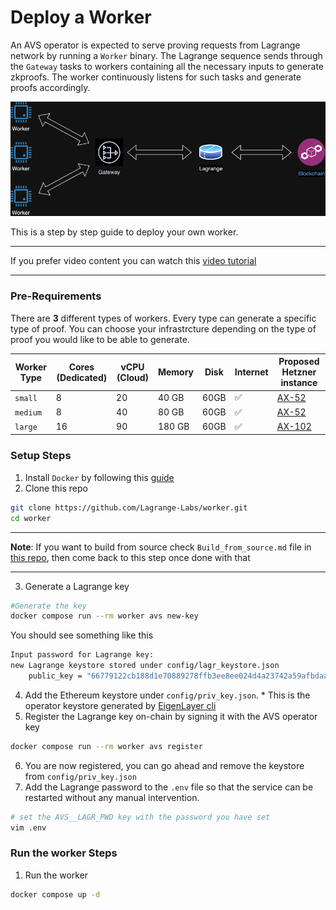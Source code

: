 # Deploy a Worker

An AVS operator is expected to serve proving requests from Lagrange network by running a `Worker` binary. The Lagrange sequence sends through the `Gateway` tasks to workers containing all the necessary inputs to generate zkproofs. The worker continuously listens for such tasks and generate proofs accordingly.

![Worker](Lagrange.png)

This is a step by step guide to deploy your own worker.

---
If you prefer video content you can watch this [video tutorial](https://www.youtube.com/watch?v=zRY7AwrJo4w)

---
### Pre-Requirements

There are **3** different types of workers. Every type can generate a specific type of proof.
You can choose your infrastrcture depending on the type of proof you would like to be able to generate.

| Worker Type | Cores (Dedicated) | vCPU (Cloud) | Memory | Disk | Internet | Proposed Hetzner instance|
| --- | --- | --- | --- | --- | --- | --- |
| `small` | 8 | 20 | 40 GB | 60GB | ✅ | [AX-52](https://www.hetzner.com/dedicated-rootserver/ax52/)|
| `medium` | 8 | 40 | 80 GB | 60GB | ✅ | [AX-52](https://www.hetzner.com/dedicated-rootserver/ax52/)|
| `large` | 16 | 90 | 180 GB | 60GB | ✅ | [AX-102](https://www.hetzner.com/dedicated-rootserver/ax102/)|

### Setup Steps

1. Install `Docker` by following this [guide](https://docs.docker.com/engine/install/)
2. Clone this repo
```sh
git clone https://github.com/Lagrange-Labs/worker.git
cd worker
```
---
**Note**: If you want to build from source check `Build_from_source.md` file in [this repo](https://github.com/Lagrange-Labs/worker), then come back to this step once done with that

---

3. Generate a Lagrange key
```sh
#Generate the key
docker compose run --rm worker avs new-key
```
You should see something like this
```sh
Input password for Lagrange key:
new Lagrange keystore stored under config/lagr_keystore.json
	public_key = "66779122cb188d1e70889278ffb3ee8ee024d4a23742a59afbdaaa096fc5135c3a14d897de87d1c56adbe029619c231416e7dfb3f1de0a542dd8ac7f4748ce07"
```
4. Add the Ethereum keystore under `config/priv_key.json`. * This is the operator keystore generated by [EigenLayer cli](https://docs.eigenlayer.xyz/eigenlayer/operator-guides/operator-installation#cli-installation)
5. Register the Lagrange key on-chain by signing it with the AVS operator key
```sh
docker compose run --rm worker avs register
```
6. You are now registered, you can go ahead and remove the keystore from  `config/priv_key.json`
7. Add the Lagrange password to the `.env` file so that the service can be restarted without any manual intervention.
```sh
# set the AVS__LAGR_PWD key with the password you have set
vim .env
```

### Run the worker Steps

1. Run the worker
```sh
docker compose up -d
```
